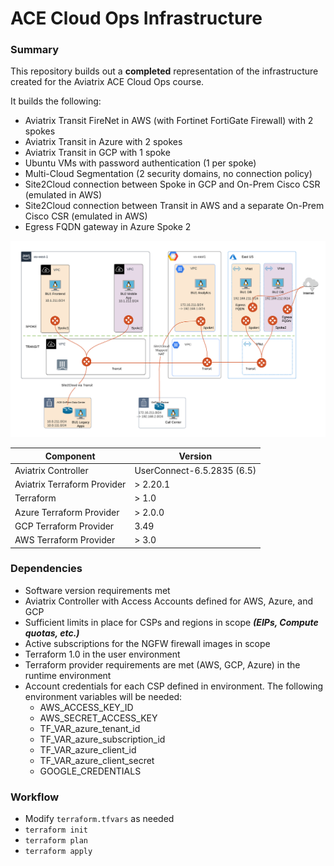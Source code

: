 # ACE Cloud Ops Infrastructure

### Summary

This repository builds out a __completed__ representation of the infrastructure created for the Aviatrix ACE Cloud Ops course.

It builds the following:

- Aviatrix Transit FireNet in AWS (with Fortinet FortiGate Firewall) with 2 spokes
- Aviatrix Transit in Azure with 2 spokes
- Aviatrix Transit in GCP with 1 spoke
- Ubuntu VMs with password authentication (1 per spoke)
- Multi-Cloud Segmentation (2 security domains, no connection policy)
- Site2Cloud connection between Spoke in GCP and On-Prem Cisco CSR (emulated in AWS)
- Site2Cloud connection between Transit in AWS and a separate On-Prem Cisco CSR (emulated in AWS)
- Egress FQDN gateway in Azure Spoke 2

<img src="topology.png">

Component | Version
--- | ---
Aviatrix Controller | UserConnect-6.5.2835 (6.5)
Aviatrix Terraform Provider | > 2.20.1
Terraform | > 1.0
Azure Terraform Provider | > 2.0.0
GCP Terraform Provider | 3.49
AWS Terraform Provider | > 3.0

### Dependencies

- Software version requirements met
- Aviatrix Controller with Access Accounts defined for AWS, Azure, and GCP
- Sufficient limits in place for CSPs and regions in scope **_(EIPs, Compute quotas, etc.)_**
- Active subscriptions for the NGFW firewall images in scope
- Terraform 1.0 in the user environment
- Terraform provider requirements are met (AWS, GCP, Azure) in the runtime environment
- Account credentials for each CSP defined in environment. The following environment variables will be needed:
  - AWS_ACCESS_KEY_ID
  - AWS_SECRET_ACCESS_KEY
  - TF_VAR_azure_tenant_id
  - TF_VAR_azure_subscription_id
  - TF_VAR_azure_client_id
  - TF_VAR_azure_client_secret
  - GOOGLE_CREDENTIALS

### Workflow

- Modify ```terraform.tfvars``` as needed
- ```terraform init```
- ```terraform plan```
- ```terraform apply```